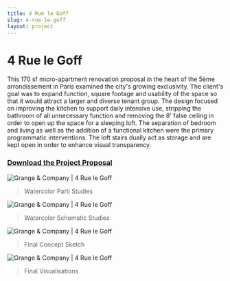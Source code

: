```yaml
---
title: 4 Rue le Goff
slug: 4-rue-le-goff
layout: project
---
```

# 4 Rue le Goff

This 170 sf micro-apartment renovation proposal in the heart of the 5ème arrondissement in Paris examined the city's growing exclusivity. The client's goal was to expand function, square footage and usability of the space so that it would attract a larger and diverse tenant group. The design focused on improving the kitchen to support daily intensive use, stripping the bathroom of all unnecessary function and removing the 8' false ceiling in order to open up the space for a sleeping loft. The separation of bedroom and living as well as the addition of a functional kitchen were the primary programmatic interventions. The loft stairs dually act as storage and are kept open in order to enhance visual transparency.

### [Download the Project Proposal](/assets/pdf/project-proposal.pdf)

![Grange & Company | 4 Rue le Goff](4-rue-le-goff/4rlg-concept.png)
> Watercolor Parti Studies

![Grange & Company | 4 Rue le Goff](4-rue-le-goff/4rlg-schematic.png)
> Watercolor Schematic Studies

![Grange & Company | 4 Rue le Goff](4-rue-le-goff/4rlg-sketch.png)
> Final Concept Sketch

![Grange & Company | 4 Rue le Goff](4-rue-le-goff/views.png)
> Final Visualisations
